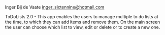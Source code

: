 Inger Bij de Vaate <inger_sixtennine@hotmail.com>

ToDoLists 2.0 - This app enables the users to manage multiple to do lists at the time, to which they can add items and remove them. 
On the main screen the user can choose which list to view, edit or delete or to create a new one. 
